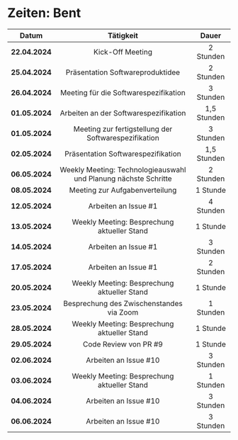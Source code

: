 # Zeiten: Bent

|     Datum      |                            Tätigkeit                            |    Dauer    |
| :------------: | :-------------------------------------------------------------: | :---------: |
| **22.04.2024** |                        Kick-Off Meeting                         |  2 Stunden  |
| **25.04.2024** |                Präsentation Softwareproduktidee                 |  2 Stunden  |
| **26.04.2024** |              Meeting für die Softwarespezifikation              |  3 Stunden  |
| **01.05.2024** |              Arbeiten an der Softwarespezifikation              | 1,5 Stunden |
| **01.05.2024** |      Meeting zur fertigstellung der Softwarespezifikation       |  3 Stunden  |
| **02.05.2024** |               Präsentation Softwarespezifikation                | 1,5 Stunden |
| **06.05.2024** | Weekly Meeting: Technologieauswahl und Planung nächste Schritte |  2 Stunden  |
| **08.05.2024** |                 Meeting zur Aufgabenverteilung                  |  1 Stunde   |
| **12.05.2024** |                      Arbeiten an Issue #1                       |  4 Stunden  |
| **13.05.2024** |           Weekly Meeting: Besprechung aktueller Stand           |  1 Stunde   |
| **14.05.2024** |                      Arbeiten an Issue #1                       |  3 Stunden  |
| **17.05.2024** |                      Arbeiten an Issue #1                       |  2 Stunden  |
| **20.05.2024** |           Weekly Meeting: Besprechung aktueller Stand           |  1 Stunde   |
| **23.05.2024** |            Besprechung des Zwischenstandes via Zoom             |  1 Stunden  |
| **28.05.2024** |           Weekly Meeting: Besprechung aktueller Stand           |  1 Stunde   |
| **29.05.2024** |                      Code Review von PR #9                      |  1 Stunde   |
| **02.06.2024** |                      Arbeiten an Issue #10                      |  3 Stunden  |
| **03.06.2024** |           Weekly Meeting: Besprechung aktueller Stand           |  1 Stunden  |
| **04.06.2024** |                      Arbeiten an Issue #10                      |  3 Stunden  |
| **06.06.2024** |                      Arbeiten an Issue #10                      |  3 Stunden  |
